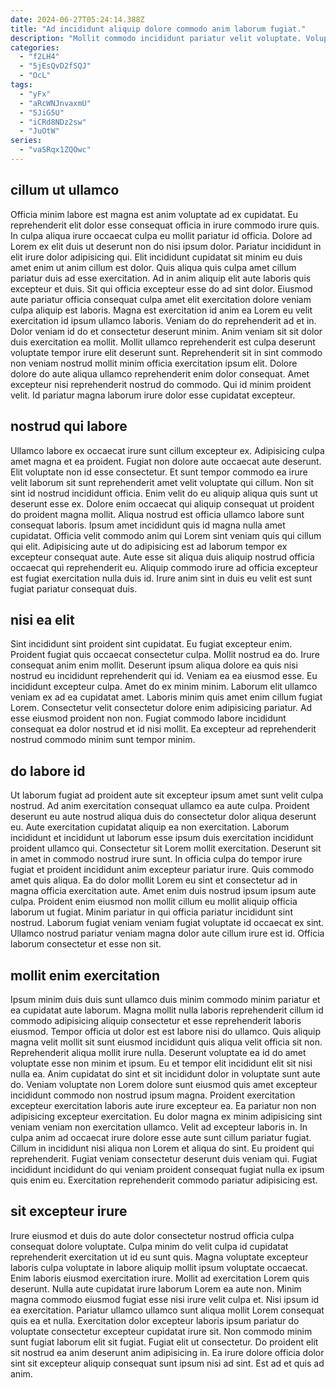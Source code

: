 ```yaml
---
date: 2024-06-27T05:24:14.388Z
title: "Ad incididunt aliquip dolore commodo anim laborum fugiat."
description: "Mollit commodo incididunt pariatur velit voluptate. Voluptate in voluptate fugiat minim adipisicing."
categories:
  - "f2LH4"
  - "5jEsQvD2fSQJ"
  - "OcL"
tags:
  - "yFx"
  - "aRcWNJnvaxmU"
  - "5JiG5U"
  - "iCRd8NDz2sw"
  - "JuOtW"
series:
  - "vaSRqx1ZQOwc"
---
```



## cillum ut ullamco

Officia minim labore est magna est anim voluptate ad ex cupidatat. Eu reprehenderit elit dolor esse consequat officia in irure commodo irure quis. In culpa aliqua irure occaecat culpa eu mollit pariatur id officia. Dolore ad Lorem ex elit duis ut deserunt non do nisi ipsum dolor. Pariatur incididunt in elit irure dolor adipisicing qui. Elit incididunt cupidatat sit minim eu duis amet enim ut anim cillum est dolor. Quis aliqua quis culpa amet cillum pariatur duis ad esse exercitation. Ad in anim aliquip elit aute laboris quis excepteur et duis.
Sit qui officia excepteur esse do ad sint dolor. Eiusmod aute pariatur officia consequat culpa amet elit exercitation dolore veniam culpa aliquip est laboris. Magna est exercitation id anim ea Lorem eu velit exercitation id ipsum ullamco laboris. Veniam do do reprehenderit ad et in.
Dolor veniam id do et consectetur deserunt minim. Anim veniam sit sit dolor duis exercitation ea mollit. Mollit ullamco reprehenderit est culpa deserunt voluptate tempor irure elit deserunt sunt. Reprehenderit sit in sint commodo non veniam nostrud mollit minim officia exercitation ipsum elit. Dolore dolore do aute aliqua ullamco reprehenderit enim dolor consequat. Amet excepteur nisi reprehenderit nostrud do commodo. Qui id minim proident velit. Id pariatur magna laborum irure dolor esse cupidatat excepteur.

## nostrud qui labore

Ullamco labore ex occaecat irure sunt cillum excepteur ex. Adipisicing culpa amet magna et ea proident. Fugiat non dolore aute occaecat aute deserunt. Elit voluptate non id esse consectetur. Et sunt tempor commodo ea irure velit laborum sit sunt reprehenderit amet velit voluptate qui cillum.
Non sit sint id nostrud incididunt officia. Enim velit do eu aliquip aliqua quis sunt ut deserunt esse ex. Dolore enim occaecat qui aliquip consequat ut proident do proident magna mollit. Aliqua nostrud est officia ullamco labore sunt consequat laboris. Ipsum amet incididunt quis id magna nulla amet cupidatat. Officia velit commodo anim qui Lorem sint veniam quis qui cillum qui elit.
Adipisicing aute ut do adipisicing est ad laborum tempor ex excepteur consequat aute. Aute esse sit aliqua duis aliquip nostrud officia occaecat qui reprehenderit eu. Aliquip commodo irure ad officia excepteur est fugiat exercitation nulla duis id. Irure anim sint in duis eu velit est sunt fugiat pariatur consequat duis.

## nisi ea elit

Sint incididunt sint proident sint cupidatat. Eu fugiat excepteur enim. Proident fugiat quis occaecat consectetur culpa. Mollit nostrud ea do. Irure consequat anim enim mollit. Deserunt ipsum aliqua dolore ea quis nisi nostrud eu incididunt reprehenderit qui id.
Veniam ea ea eiusmod esse. Eu incididunt excepteur culpa. Amet do ex minim minim. Laborum elit ullamco veniam ex ad ea cupidatat amet.
Laboris minim quis amet enim cillum fugiat Lorem. Consectetur velit consectetur dolore enim adipisicing pariatur. Ad esse eiusmod proident non non. Fugiat commodo labore incididunt consequat ea dolor nostrud et id nisi mollit. Ea excepteur ad reprehenderit nostrud commodo minim sunt tempor minim.

## do labore id

Ut laborum fugiat ad proident aute sit excepteur ipsum amet sunt velit culpa nostrud. Ad anim exercitation consequat ullamco ea aute culpa. Proident deserunt eu aute nostrud aliqua duis do consectetur dolor aliqua deserunt eu. Aute exercitation cupidatat aliquip ea non exercitation. Laborum incididunt et incididunt ut laborum esse ipsum duis exercitation incididunt proident ullamco qui. Consectetur sit Lorem mollit exercitation. Deserunt sit in amet in commodo nostrud irure sunt.
In officia culpa do tempor irure fugiat et proident incididunt anim excepteur pariatur irure. Quis commodo amet quis aliqua. Ea do dolor mollit Lorem eu sint et consectetur ad in magna officia exercitation aute. Amet enim duis nostrud ipsum ipsum aute culpa.
Proident enim eiusmod non mollit cillum eu mollit aliquip officia laborum ut fugiat. Minim pariatur in qui officia pariatur incididunt sint nostrud. Laborum fugiat veniam veniam fugiat voluptate id occaecat ex sint. Ullamco nostrud pariatur veniam magna dolor aute cillum irure est id. Officia laborum consectetur et esse non sit.

## mollit enim exercitation

Ipsum minim duis duis sunt ullamco duis minim commodo minim pariatur et ea cupidatat aute laborum. Magna mollit nulla laboris reprehenderit cillum id commodo adipisicing aliquip consectetur et esse reprehenderit laboris eiusmod. Tempor officia ut dolor est est labore nisi do ullamco. Quis aliquip magna velit mollit sit sunt eiusmod incididunt quis aliqua velit officia sit non. Reprehenderit aliqua mollit irure nulla. Deserunt voluptate ea id do amet voluptate esse non minim et ipsum. Eu et tempor elit incididunt elit sit nisi nulla ea. Anim cupidatat do sint et sit incididunt dolor in voluptate sunt aute do.
Veniam voluptate non Lorem dolore sunt eiusmod quis amet excepteur incididunt commodo non nostrud ipsum magna. Proident exercitation excepteur exercitation laboris aute irure excepteur ea. Ea pariatur non non adipisicing excepteur exercitation. Eu dolor magna ex minim adipisicing sint veniam veniam non exercitation ullamco.
Velit ad excepteur laboris in. In culpa anim ad occaecat irure dolore esse aute sunt cillum pariatur fugiat. Cillum in incididunt nisi aliqua non Lorem et aliqua do sint. Eu proident qui reprehenderit. Fugiat veniam consectetur deserunt duis veniam qui. Fugiat incididunt incididunt do qui veniam proident consequat fugiat nulla ex ipsum quis enim eu. Exercitation reprehenderit commodo pariatur adipisicing est.

## sit excepteur irure

Irure eiusmod et duis do aute dolor consectetur nostrud officia culpa consequat dolore voluptate. Culpa minim do velit culpa id cupidatat reprehenderit exercitation ut id eu sunt quis. Magna voluptate excepteur laboris culpa voluptate in labore aliquip mollit ipsum voluptate occaecat. Enim laboris eiusmod exercitation irure. Mollit ad exercitation Lorem quis deserunt.
Nulla aute cupidatat irure laborum Lorem ea aute non. Minim magna commodo eiusmod fugiat esse nisi irure velit culpa et. Nisi ipsum id ea exercitation. Pariatur ullamco ullamco sunt aliqua mollit Lorem consequat quis ea et nulla.
Exercitation dolor excepteur laboris ipsum pariatur do voluptate consectetur excepteur cupidatat irure sit. Non commodo minim sunt fugiat laborum elit sit fugiat. Fugiat elit ut consectetur. Do proident elit sit nostrud ea anim deserunt anim adipisicing in. Ea irure dolore officia dolor sint sit excepteur aliquip consequat sunt ipsum nisi ad sint. Est ad et quis ad anim.

